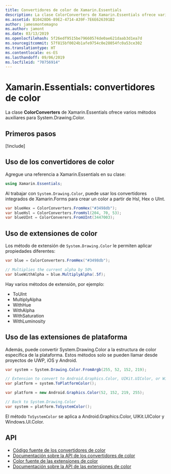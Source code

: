 ```yaml
---
title: Convertidores de color de Xamarin.Essentials
description: La clase ColorConverters de Xamarin.Essentials ofrece varios métodos auxiliares y de extensión para trabajar con System.Drawing.Color.
ms.assetid: B10428D6-89E2-4714-A39F-7E6E626391B2
author: jamesmontemagno
ms.author: jamont
ms.date: 03/13/2019
ms.openlocfilehash: 5f26edf9515be79660574de0ae621daab3d1ea7d
ms.sourcegitcommit: 57f815bf0024b1afe9754c0e28054fc0a53ce302
ms.translationtype: HT
ms.contentlocale: es-ES
ms.lasthandoff: 09/06/2019
ms.locfileid: "70756914"
---
```

# <a name="xamarinessentials-color-converters"></a>Xamarin.Essentials: convertidores de color

La clase **ColorConverters** de Xamarin.Essentials ofrece varios métodos auxiliares para System.Drawing.Color.

## <a name="get-started"></a>Primeros pasos

[!include[](~/essentials/includes/get-started.md)]

## <a name="using-color-converters"></a>Uso de los convertidores de color

Agregue una referencia a Xamarin.Essentials en su clase:

```csharp
using Xamarin.Essentials;
```

Al trabajar con `System.Drawing.Color`, puede usar los convertidores integrados de Xamarin.Forms para crear un color a partir de Hsl, Hex o UInt.

```csharp
var blueHex = ColorConverters.FromHex("#3498db");
var blueHsl = ColorConverters.FromHsl(204, 70, 53);
var blueUInt = ColorConverers.FromUInt(3447003);
```

## <a name="using-color-extensions"></a>Uso de extensiones de color

Los método de extensión de `System.Drawing.Color` le permiten aplicar propiedades diferentes:

```csharp
var blue = ColorConverters.FromHex("#3498db");

// Multiplies the current alpha by 50%
var blueWithAlpha = blue.MultiplyAlpha(.5f);
```

Hay varios métodos de extensión, por ejemplo:

- ToUInt
- MultiplyAlpha
- WithHue
- WithAlpha
- WithSaturation
- WithLuminosity

## <a name="using-platform-extensions"></a>Uso de las extensiones de plataforma

Además, puede convertir System.Drawing.Color a la estructura de color específica de la plataforma. Estos métodos solo se pueden llamar desde proyectos de UWP, iOS y Android.

```csharp
var system = System.Drawing.Color.FromArgb(255, 52, 152, 219);

// Extension to convert to Android.Graphics.Color, UIKit.UIColor, or Windows.UI.Color
var platform = system.ToPlatformColor();
```

```csharp
var platform = new Android.Graphics.Color(52, 152, 219, 255);

// Back to System.Drawing.Color
var system = platform.ToSystemColor();
```

El método `ToSystemColor` se aplica a Android.Graphics.Color, UIKit.UIColor y Windows.UI.Color.

## <a name="api"></a>API

- [Código fuente de los convertidores de color](https://github.com/xamarin/Essentials/tree/master/Xamarin.Essentials/Types/ColorConverters.shared.cs)
- [Documentación sobre la API de los convertidores de color](xref:Xamarin.Essentials.ColorConverters)
- [Color fuente de las extensiones de color](https://github.com/xamarin/Essentials/tree/master/Xamarin.Essentials/Types/ColorConverters.shared.cs)
- [Documentación sobre la API de las extensiones de color](xref:Xamarin.Essentials.ColorExtensions)
